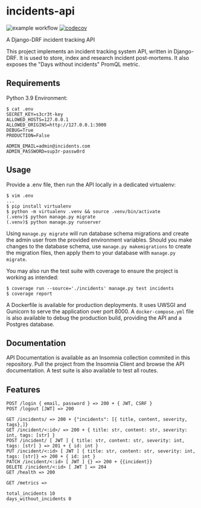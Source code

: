 # incidents-api
![example workflow](https://github.com/chazapp/incidents-api/actions/workflows/tests.yml/badge.svg)
[![codecov](https://codecov.io/gh/chazapp/incidents-api/branch/master/graph/badge.svg?token=4R1N08XREJ)](https://codecov.io/gh/chazapp/incidents-api)  

A Django-DRF incident tracking API

This project implements an incident tracking system API, written
in Django-DRF. It is used to store, index and research incident post-mortems.
It also exposes the "Days without incidents" PromQL metric.

## Requirements
Python 3.9
Environment:  

```
$ cat .env
SECRET_KEY=s3cr3t-key
ALLOWED_HOSTS=127.0.0.1
ALLOWED_ORIGINS=http://127.0.0.1:3000
DEBUG=True
PRODUCTION=False

ADMIN_EMAIL=admin@incidents.com
ADMIN_PASSWORD=sup3r-passw0rd
```

## Usage

Provide a .env file, then run the API locally in a dedicated virtualenv:  

```
$ vim .env
...
$ pip install virtualenv
$ python -m virtualenv .venv && source .venv/bin/activate
(.venv)$ python manage.py migrate
(.venv)$ python manage.py runserver
```

Using `manage.py migrate` will run database schema migrations and create the
admin user from the provided environment variables. Should you make changes
to the database schema, use `manage.py makemigrations` to create the migration
files, then apply them to your database with `manage.py migrate`.

You may also run the test suite with coverage to ensure the project is working
as intended:  

```
$ coverage run --source='./incidents' manage.py test incidents
$ coverage report
```

A Dockerfile is available for production deployments. It uses UWSGI and Gunicorn
to serve the application over port 8000. A `docker-compose.yml` file is also
available to debug the production build, providing the API and a Postgres
database.

## Documentation

API Documentation is available as an Insomnia collection commited in this
repository. Pull the project from the Insomnia Client and browse the API
documentation. A test suite is also available to test all routes.



## Features

```
POST /login { email, password } => 200 + { JWT, CSRF }
POST /logout [JWT] => 200

GET /incidents/ => 200 + {"incidents": [{ title, content, severity, tags},]}
GET /incident/<:id>/ => 200 + { title: str, content: str, severity: int, tags: [str] }
POST /incident/ [ JWT ] { title: str, content: str, severity: int, tags: [str] } => 201 + { id: int }
PUT /incident/<:id> [ JWT ] { title: str, content: str, severity: int, tags: [str]} => 200 + { id: int }
PATCH /incident/<:id> [ JWT ] {} => 200 + {{incident}}
DELETE /incident/<:id> [ JWT ] => 204
GET /health => 200
```

```
GET /metrics => 

total_incidents 10
days_without_incidents 0
```



